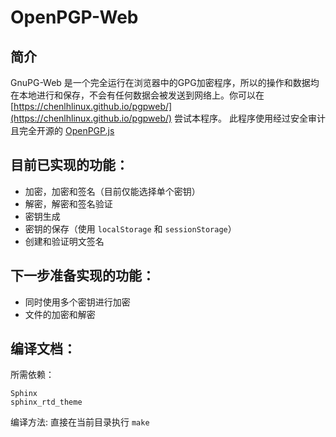 # OpenPGP-Web

## 简介
GnuPG-Web 是一个完全运行在浏览器中的GPG加密程序，所以的操作和数据均在本地进行和保存，不会有任何数据会被发送到网络上。你可以在 [https://chenlhlinux.github.io/pgpweb/](https://chenlhlinux.github.io/pgpweb/) 尝试本程序。
此程序使用经过安全审计且完全开源的 [OpenPGP.js](https://github.com/openpgpjs/openpgpjs/)

## 目前已实现的功能：
* 加密，加密和签名（目前仅能选择单个密钥）
* 解密，解密和签名验证
* 密钥生成
* 密钥的保存（使用 `localStorage` 和 `sessionStorage`）
* 创建和验证明文签名

## 下一步准备实现的功能：
* 同时使用多个密钥进行加密
* 文件的加密和解密

## 编译文档：
所需依赖：
```
Sphinx
sphinx_rtd_theme
```
编译方法:
直接在当前目录执行 `make`